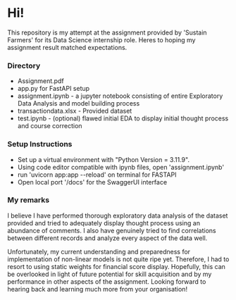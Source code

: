 # Hi!

This repository is my attempt at the assignment provided by 'Sustain Farmers' for its Data Science internship role. Heres to hoping my assignment result matched expectations.

### Directory

- Assignment.pdf
- app.py for FastAPI setup
- assignment.ipynb - a jupyter notebook consisting of entire Exploratory Data Analysis and model building process
- transactiondata.xlsx - Provided dataset
- test.ipynb - (optional) flawed initial EDA to display initial thought process and course correction

### Setup Instructions

- Set up a virtual environment with "Python Version = 3.11.9".
- Using code editor compatible with ipynb files, open 'assignment.ipynb'
- run 'uvicorn app:app --reload' on terminal for FASTAPI
- Open local port '/docs' for the SwaggerUI interface

### My remarks

I believe I have performed thorough exploratory data analysis of the dataset provided and tried to adequately display thought process using an abundance of comments. I also have genuinely tried to find correlations between different records and analyze every aspect of the data well.

Unfortunately, my current understanding and preparedness for implementation of non-linear models is not quite ripe yet. Therefore, I had to resort to using static weights for financial score display. Hopefully, this can be overlooked in light of future potential for skill acquisition and by my performance in other aspects of the assignment. Looking forward to hearing back and learning much more from your organisation!
